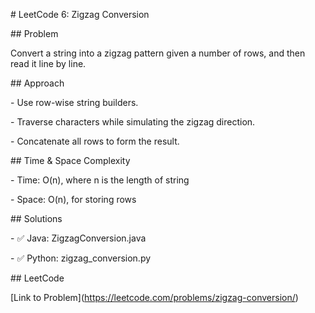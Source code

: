 \# LeetCode 6: Zigzag Conversion



\## Problem

Convert a string into a zigzag pattern given a number of rows, and then read it line by line.



\## Approach

\- Use row-wise string builders.

\- Traverse characters while simulating the zigzag direction.

\- Concatenate all rows to form the result.



\## Time \& Space Complexity

\- Time: O(n), where n is the length of string

\- Space: O(n), for storing rows



\## Solutions

\- ✅ Java: ZigzagConversion.java

\- ✅ Python: zigzag\_conversion.py



\## LeetCode

\[Link to Problem](https://leetcode.com/problems/zigzag-conversion/)



